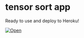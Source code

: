 tensor sort app
=================

Ready to use and deploy to Heroku!

[![Open](https://www.herokucdn.com/deploy/button.png)](https://tensor-sort-app.herokuapp.com/)
